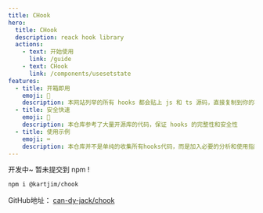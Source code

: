 ```yaml
---
title: CHook
hero:
  title: CHook
  description: reack hook library
  actions:
    - text: 开始使用
      link: /guide
    - text: CHook
      link: /components/usesetstate
features:
  - title: 开箱即用
    emoji: 🧰
    description: 本网站列举的所有 hooks 都会贴上 js 和 ts 源码，直接复制到你的项目中即可！
  - title: 安全快速
    emoji: 🔐
    description: 本仓库参考了大量开源库的代码，保证 hooks 的完整性和安全性
  - title: 使用示例
    emoji: ⌨️
    description: 本仓库并不是单纯的收集所有hooks代码，而是加入必要的分析和使用指南，更有代码块demo展示
---
```


开发中~ 暂未提交到 npm !
```bash
npm i @kartjim/chook
```

GitHub地址： [can-dy-jack/chook](https://github.com/can-dy-jack/chook)

